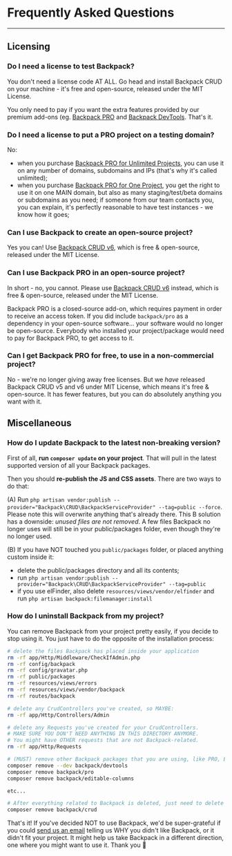 # Frequently Asked Questions

---


<a name="licensing"></a>
## Licensing

<a name="no-license-needed-on-localhost"></a>
### Do I need a license to test Backpack?

You don't need a license code AT ALL. Go head and install Backpack CRUD on your machine - it's free and open-source, released under the MIT License.

You only need to pay if you want the extra features provided by our premium add-ons (eg. [Backpack PRO](https://backpackforlaravel.com/pricing) and [Backpack DevTools](https://backpackforlaravel.com/products/devtools). That's it.


<a name="licese-for-staging-domain"></a>
### Do I need a license to put a PRO project on a testing domain?

No:
- when you purchase [Backpack PRO for Unlimited Projects](https://backpackforlaravel.com/products/pro-for-unlimited-projects), you can use it on any number of domains, subdomains and IPs (that's why it's called unlimited);
- when you purchase [Backpack PRO for One Project](https://backpackforlaravel.com/products/pro-for-one-project), you get the right to use it on one MAIN domain, but also as many staging/test/beta domains or subdomains as you need; if someone from our team contacts you, you can explain, it's perfectly reasonable to have test instances - we know how it goes;


<a name="backpack-license-for-open-source-projects"></a>
### Can I use Backpack to create an open-source project?

Yes you can! Use [Backpack CRUD v6](https://github.com/laravel-backpack/crud), which is free & open-source, released under the MIT License.


<a name="backpack-pro-for-open-source-projects"></a>
### Can I use Backpack PRO in an open-source project?

In short - no, you cannot. Please use [Backpack CRUD v6](https://github.com/laravel-backpack/crud) instead, which is free & open-source, released under the MIT License.

Backpack PRO is a closed-source add-on, which requires payment in order to receive an access token. If you did include `backpack/pro` as a dependency in your open-source software... your software would no longer be open-source. Everybody who installed your project/package would need to pay for Backpack PRO, to get access to it.


<a name="backpack-pro-for-non-commercial-projects"></a>
### Can I get Backpack PRO for free, to use in a non-commercial project?

No - we're no longer giving away free licenses. But we _have_ released Backpack CRUD v5 and v6 under MIT License, which means it's free & open-source. It has fewer features, but you can do absolutely anything you want with it.

<a name="miscellaneous"></a>
## Miscellaneous


<a name="how-do-i-update-backpack"></a>
### How do I update Backpack to the latest non-breaking version?

First of all, **run `composer update` on your project**. That will pull in the latest supported version of all your Backpack packages.

Then you should **re-publish the JS and CSS assets**. There are two ways to do that:

(A) Run `php artisan vendor:publish --provider="Backpack\CRUD\BackpackServiceProvider" --tag=public --force`. Please note this will overwrite anything that's already there. This B solution has a downside: _unused files are not removed_. A few files Backpack no longer uses will still be in your public/packages folder, even though they're no longer used.

(B) If you have NOT touched you `public/packages` folder, or placed anything custom inside it:
- delete the public/packages directory and all its contents;
- run `php artisan vendor:publish --provider="Backpack\CRUD\BackpackServiceProvider" --tag=public`
- if you use elFinder, also delete `resources/views/vendor/elfinder` and run `php artisan backpack:filemanager:install`


<a name="how-do-i-uninstall-backpack"></a>
### How do I uninstall Backpack from my project?

You can remove Backpack from your project pretty easily, if you decide to stop using it. You just have to do the opposite of the installation process:

```bash
# delete the files Backpack has placed inside your application
rm -rf app/Http/Middleware/CheckIfAdmin.php
rm -rf config/backpack
rm -rf config/gravatar.php
rm -rf public/packages
rm -rf resources/views/errors
rm -rf resources/views/vendor/backpack
rm -rf routes/backpack

# delete any CrudControllers you've created, so MAYBE:
rm -rf app/Http/Controllers/Admin

# delete any Requests you've created for your CrudControllers.
# MAKE SURE YOU DON'T NEED ANYTHING IN THIS DIRECTORY ANYMORE.
# You might have OTHER requests that are not Backpack-related.
rm -rf app/Http/Requests

# (MUST) remove other Backpack packages that you are using, like PRO, Editable Columns, DevTools etc:
composer remove --dev backpack/devtools
composer remove backpack/pro
composer remove backpack/editable-columns

etc...

# After everything related to Backpack is deleted, just need to delete the crud!
composer remove backpack/crud

```

That's it! If you've decided NOT to use Backpack, we'd be super-grateful if you could <a href="mailto:hello@backpackforlaravel.com?subject=Why%20I%20decided%20against%20using%20Backpack&body=Hey%20there%20Backpack%20team%2C%0D%0A%0D%0AHopefully%20my%20experience%20will%20help%20you%20take%20Backpack%20in%20a%20direction%20where%20it'll%20be%20a%20better%20fit%20for%20me%20in%20the%20future.%0D%0A%0D%0AI've%20decided%20to%20NOT%20use%20Backpack%20in%20my%20project%20because...">send us an email</a> telling us WHY you didn't like Backpack, or it didn't fit your project. It might help us take Backpack in a different direction, one where you might want to use it. Thank you 🙏

